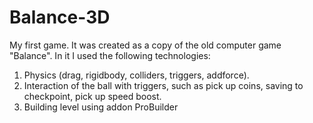 # Balance-3D
My first game. It was created as a copy of the old computer game "Balance".
In it I used the following technologies:
  1. Physics (drag, rigidbody, colliders, triggers, addforce).
  2. Interaction of the ball with triggers, such as pick up coins, saving to checkpoint, pick up speed boost.
  3. Building level using addon ProBuilder

